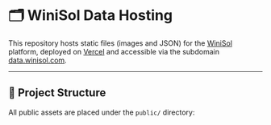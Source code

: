 # 🗂 WiniSol Data Hosting

This repository hosts static files (images and JSON) for the [WiniSol](https://winisol.com) platform, deployed on [Vercel](https://vercel.com) and accessible via the subdomain [data.winisol.com](https://data.winisol.com).

---

## 📁 Project Structure

All public assets are placed under the `public/` directory: